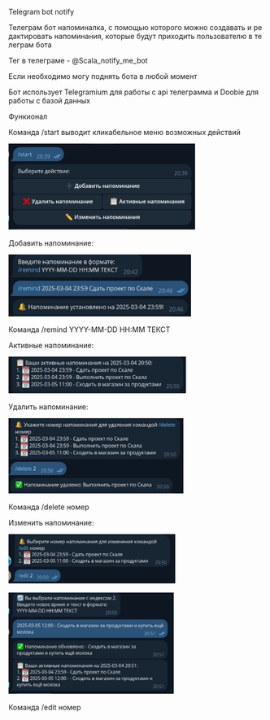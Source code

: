 ﻿Telegram bot notify

Телеграм бот напоминалка, с помощью которого можно создавать и редактировать напоминания, которые будут приходить пользователю в телеграм бота

Тег в телеграме - @Scala\_notify\_me\_bot

Если необходимо могу поднять бота в любой момент

Бот использует Telegramium для работы с api телеграмма и Doobie для работы с базой данных

Функионал

Команда /start выводит кликабельное меню возможных действий

![](Aspose.Words.13bf6b4f-59f4-451b-a17b-49fdda83f1a4.001.png)

Добавить напоминание:

![](Aspose.Words.13bf6b4f-59f4-451b-a17b-49fdda83f1a4.002.png)

Команда /remind YYYY-MM-DD HH:MM ТЕКСТ

Активные напоминание:

![](Aspose.Words.13bf6b4f-59f4-451b-a17b-49fdda83f1a4.003.png)

Удалить напоминание:

![](Aspose.Words.13bf6b4f-59f4-451b-a17b-49fdda83f1a4.004.png)

Команда /delete номер

Изменить напоминание:

![](Aspose.Words.13bf6b4f-59f4-451b-a17b-49fdda83f1a4.005.png)

![](Aspose.Words.13bf6b4f-59f4-451b-a17b-49fdda83f1a4.006.png)

Команда /edit номер




